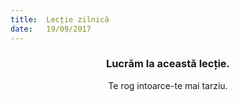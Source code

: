 ```yaml
---
title:  Lecție zilnică
date:   19/09/2017
---
```


### <center>Lucrăm la această lecție.</center>
<center>Te rog intoarce-te mai tarziu.</center>